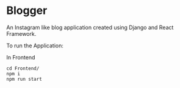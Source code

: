 # Blogger
An Instagram like blog application created  using Django and React Framework.

To run the Application:

In Frontend
```
cd Frontend/
npm i
npm run start
```
